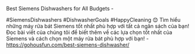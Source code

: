 Best Siemens Dishwashers for All Budgets - 

#SiemensDishwashers #DishwasherGoals #HappyCleaning 
😊 
Tìm hiểu những máy rửa bát Siemens tốt nhất phù hợp với tất cả ngân sách của bạn! Đọc bài viết của chúng tôi để biết thêm về các lựa chọn tốt nhất của Siemens và cách chọn một máy rửa bát phù hợp với bạn! - https://gohousfun.com/best-siemens-dishwasher/
